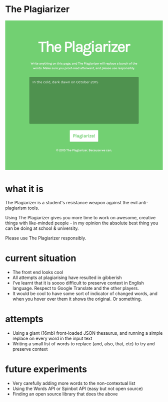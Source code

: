 # The Plagiarizer

![i love you](https://github.com/nabilfreeman/the-plagiarizer/raw/master/site/img/screenshot.jpg)

# what it is

The Plagiarizer is a student's resistance weapon against the evil anti-plagiarism tools.

Using The Plagiarizer gives you more time to work on awesome, creative things with like-minded people - in my opinion the absolute best thing you can be doing at school & university.

Please use The Plagiarizer responsibly.

# current situation

- The front end looks cool
- All attempts at plagiarising have resulted in gibberish
- I've learnt that it is soooo difficult to preserve context in English language. Respect to Google Translate and the other players.
- It would be cool to have some sort of indicator of changed words, and when you hover over them it shows the original. Or something.

# attempts

- Using a giant (16mb) front-loaded JSON thesaurus, and running a simple replace on every word in the input text
- Writing a small list of words to replace (and, also, that, etc) to try and preserve context

# future experiments
- Very carefully adding more words to the non-contextual list
- Using the Words API or Spinbot API (easy but not open source)
- Finding an open source library that does the above
